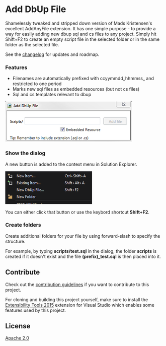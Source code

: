 # Add DbUp File


Shamelessly tweaked and stripped down version of Mads Kristensen's excellent AddAnyFile extension. It has one simple purpose - to provide a way 
for easily adding new dbup sql and cs files to any project. Simply hit Shift+F2 to create an empty script file in the selected folder or in the same folder 
as the selected file.  

See the [changelog](CHANGELOG.md) for updates and roadmap.

### Features

- Filenames are automatically prefixed with ccyymmdd_hhmmss_ and restricted to one period
- Marks new sql files as embedded resources (but not cs files)
- Sql and cs templates relevant to dbup

![Add new file dialog](art/dialog.png)

### Show the dialog

A new button is added to the context menu in Solution Explorer.

![Add new file dialog](art/menu.png)

You can either click that button or use the keybord shortcut **Shift+F2**.

### Create folders

Create additional folders for your file by using forward-slash to
specify the structure.

For example, by typing **scripts/test.sql** in the dialog, the
folder **scripts** is created if it doesn't exist and the file
**(prefix)_test.sql** is then placed into it.

## Contribute
Check out the [contribution guidelines](.github/CONTRIBUTING.md)
if you want to contribute to this project.

For cloning and building this project yourself, make sure
to install the
[Extensibility Tools 2015](https://visualstudiogallery.msdn.microsoft.com/ab39a092-1343-46e2-b0f1-6a3f91155aa6)
extension for Visual Studio which enables some features
used by this project.

## License
[Apache 2.0](LICENSE)